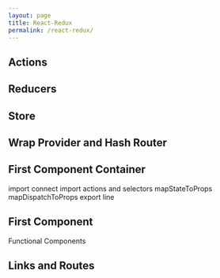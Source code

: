 ```yaml
---
layout: page
title: React-Redux
permalink: /react-redux/
---
```


## Actions

## Reducers

## Store

## Wrap Provider and Hash Router

## First Component Container
import connect
import actions and selectors
mapStateToProps
mapDispatchToProps
export line

## First Component
Functional Components



## Links and Routes